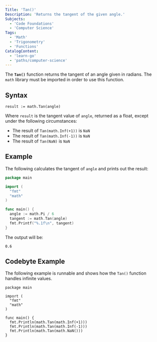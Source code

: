 ```yaml
---
Title: 'Tan()'
Description: 'Returns the tangent of the given angle.'
Subjects:
  - 'Code Foundations'
  - 'Computer Science'
Tags:
  - 'Math'
  - 'Trigonometry'
  - 'Functions'
CatalogContent:
  - 'learn-go'
  - 'paths/computer-science'
---
```


The **`Tan()`** function returns the tangent of an angle given in radians. The `math` library must be imported in order to use this function.

## Syntax

```pseudo
result := math.Tan(angle)
```

Where `result` is the tangent value of `angle`, returned as a float, except under the following circumstances:

- The result of `Tan(math.Inf(+1))` is `NaN`
- The result of `Tan(math.Inf(-1))` is `NaN`
- The result of `Tan(NaN)` is `NaN`

## Example

The following calculates the tangent of `angle` and prints out the result:

```go
package main

import (
  "fmt"
  "math"
)

func main() {
  angle := math.Pi / 6
  tangent := math.Tan(angle)
  fmt.Printf("%.1f\n", tangent)
}
```

The output will be:

```shell
0.6
```

## Codebyte Example

The following example is runnable and shows how the `Tan()` function handles infinite values.

```codebyte/golang
package main

import (
  "fmt"
  "math"
)

func main() {
  fmt.Println(math.Tan(math.Inf(+1)))
  fmt.Println(math.Tan(math.Inf(-1)))
  fmt.Println(math.Tan(math.NaN()))
}
```
